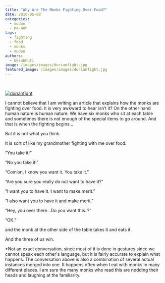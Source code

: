 ```yaml
---
title: "Why Are The Monks Fighting Over Food?"
date: 2016-05-08
categories: 
  - mudon
  - pa-auk
tags: 
  - fighting
  - food
  - monks
  - mudon
authors: 
  - bksubhuti
image: /images/images/durianfight.jpg
featured_image: /images/images/durianfight.jpg
---
```


 

[![durianfight](/images/durianfight.jpg)](/images/2016/05/durianfight.jpg)

I cannot believe that I am writing an article that explains how the monks are fighting over food. It is very awkward to hear isn’t it? On the other hand human nature is human nature. We have six monks who sit at each table and sometimes there is not enough of the special items to go around. And that is when the fighting begins...

But it is not what you think.

It is sort of like my grandmother fighting with me over food.

“You take it!”

“No you take it!”

“Com’on, I know you want it. You take it.”

“Are you sure you really do not want to have it?”

“I want you to have it. I want to make merit.”

“I also want you to have it and make merit.”

“Hey, you over there...Do you want this..?”

“OK.”

and the monk at the other side of the table takes it and eats it.

And the three of us win.

\*Not an exact conversation, since most of it is done in gestures since we cannot speak each other's language, but it is fairly accurate to explain what happens. The conversation above is also a combination of several actual instances merged into one. It happens often when I eat with monks in many different places. I am sure the many monks who read this are nodding their heads and laughing at the familiarity.